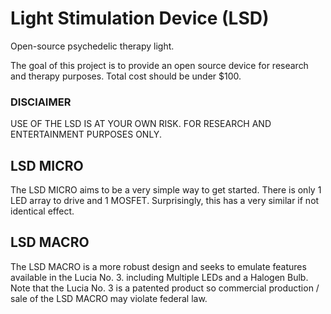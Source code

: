 # Light Stimulation Device (LSD)
Open-source psychedelic therapy light.

The goal of this project is to provide an open source device for research and therapy purposes. Total cost should be under $100.

### DISClAIMER
USE OF THE LSD IS AT YOUR OWN RISK. FOR RESEARCH AND ENTERTAINMENT PURPOSES ONLY.

## LSD MICRO

The LSD MICRO aims to be a very simple way to get started. There is only 1 LED array to drive and 1 MOSFET. Surprisingly, this has a very similar if not identical effect. 

## LSD MACRO

The LSD MACRO is a more robust design and seeks to emulate features available in the Lucia No. 3. including Multiple LEDs and a Halogen Bulb.  Note that the Lucia No. 3 is a patented product so commercial production / sale of the LSD MACRO may violate federal law.  
